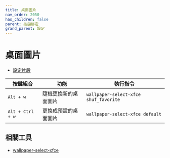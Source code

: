 ```yaml
---
title: 桌面圖片
nav_order: 2050
has_children: false
parent: 按鍵綁定
grand_parent: 設定
---
```



# 桌面圖片

* [設定片段](https://github.com/samwhelp/ultramarine-xfce-adjustment/tree/main/prototype/main/xfce-config/Main/asset/overlay/etc/skel/.config/xfce4/xfconf/xfce-perchannel-xml/xfce4-keyboard-shortcuts.xml#L89)

| 按鍵組合         | 功能                 | 執行指令                                         |
| ---------------- | -------------------- | ------------------------------------------------ |
| `Alt + w`        | 隨機更換新的桌面圖片 | `wallpaper-select-xfce shuf_favorite` |
| `Alt + Ctrl + w` | 更換成預設的桌面圖片 | `wallpaper-select-xfce default` |


## 相關工具

* [wallpaper-select-xfce](https://samwhelp.github.io/note-about-fzf/read/project/wallpaper-select/wallpaper-select-xfce.html)
